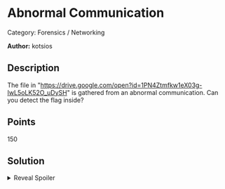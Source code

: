 # Abnormal Communication 
Category: Forensics / Networking

**Author:** kotsios

## Description

The file in "https://drive.google.com/open?id=1PN4Ztmfkw1eX03g-IwL5oLK52O_uDySH" is gathered from an abnormal communication. Can you detect  the flag inside?

## Points
150

## Solution

<details>
 <summary>Reveal Spoiler</summary>

The Flag is inside of the TCP packets.
TCP packets which were transfered via the port 8000 are dummy, ignore them.

</details>

